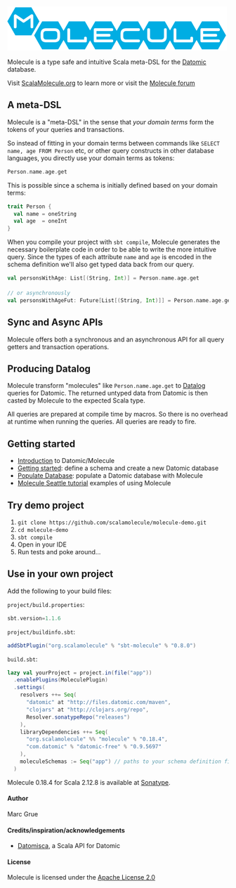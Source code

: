 ![](project/resources/Molecule-logo.png)


Molecule is a type safe and intuitive Scala meta-DSL for the
[Datomic][datomic] database. 

Visit [ScalaMolecule.org](http://ScalaMolecule.org) to learn more or visit the [Molecule forum](https://groups.google.com/forum/#!forum/molecule-dsl)


## A meta-DSL

Molecule is a "meta-DSL" in the sense that _your domain terms_ form the tokens of your queries and 
transactions. 

So instead of fitting in your domain terms between commands like `SELECT name, age FROM Person` etc, 
or other query constructs in other database languages, you directly use your domain terms as tokens:

```scala
Person.name.age.get
```

This is possible since a schema is initially defined based on your domain terms:


```scala
trait Person {
  val name = oneString
  val age  = oneInt
}
```
When you compile your project with `sbt compile`, Molecule generates the necessary boilerplate code 
in order to be able to write the more intuitive query. Since the types of each attribute `name` and
`age` is encoded in the schema definition we'll also get typed data back from our query.

```scala
val personsWithAge: List[(String, Int)] = Person.name.age.get

// or asynchronously
val personsWithAgeFut: Future[List[(String, Int)]] = Person.name.age.getAsync
```

## Sync and Async APIs
Molecule offers both a synchronous and an asynchronous API for all query getters and transaction operations.


## Producing Datalog
Molecule transform "molecules" like `Person.name.age.get` to [Datalog](https://docs.datomic.com/on-prem/query.html) queries 
for Datomic. The returned untyped data from Datomic is then casted by Molecule to the expected Scala type.

All queries are prepared at compile time by macros. So there is no overhead at runtime when running the queries. All
queries are ready to fire.


   
## Getting started

- [Introduction](http://scalamolecule.org/home/introduction) to Datomic/Molecule
- [Getting started](http://scalamolecule.org/manual/getting-started): define a schema and create a new Datomic database
- [Populate Database](http://scalamolecule.org/manual/insert): populate a Datomic database with Molecule
- [Molecule Seattle tutorial](http://scalamolecule.org/tutorials/seattle) examples of using Molecule


## Try demo project

1. `git clone https://github.com/scalamolecule/molecule-demo.git`
2. `cd molecule-demo`
3. `sbt compile`
4. Open in your IDE
5. Run tests and poke around...


## Use in your own project

Add the following to your build files: 

`project/build.properties`:

```scala
sbt.version=1.1.6
```

`project/buildinfo.sbt`:

```scala
addSbtPlugin("org.scalamolecule" % "sbt-molecule" % "0.8.0")
```

`build.sbt`:

```scala
lazy val yourProject = project.in(file("app"))
  .enablePlugins(MoleculePlugin)
  .settings(
    resolvers ++= Seq(
      "datomic" at "http://files.datomic.com/maven",
      "clojars" at "http://clojars.org/repo",
      Resolver.sonatypeRepo("releases")
    ),
    libraryDependencies ++= Seq(
      "org.scalamolecule" %% "molecule" % "0.18.4",
      "com.datomic" % "datomic-free" % "0.9.5697"
    ),
    moleculeSchemas := Seq("app") // paths to your schema definition files...
  )
```
Molecule 0.18.4 for Scala 2.12.8 is available at
[Sonatype](https://oss.sonatype.org/content/repositories/releases/org/scalamolecule/molecule_2.12/).


#### Author
Marc Grue

#### Credits/inspiration/acknowledgements
- [Datomisca](https://github.com/pellucidanalytics/datomisca), a Scala API for Datomic

#### License
Molecule is licensed under the [Apache License 2.0](http://en.wikipedia.org/wiki/Apache_license)

[datomic]: http://www.datomic.com
